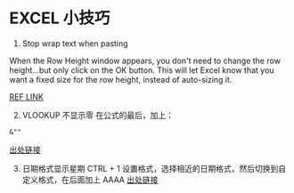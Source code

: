 # EXCEL 小技巧

1. Stop wrap text when pasting

When the Row Height window appears, you don't need to change the row height...but only click on the OK button. This will let Excel know that you want a fixed size for the row height, instead of auto-sizing it.

[REF LINK](https://www.techonthenet.com/excel/cells/stop_wrapping2013.php#:~:text=So%20when%20you%20paste%20text,Height%20from%20the%20popup%20menu)

2. VLOOKUP 不显示零
在公式的最后，加上：
```
&""
```
[出处链接](http://club.excelhome.net/thread-823908-1-1.html)

3. 日期格式显示星期
CTRL + 1 设置格式，选择相近的日期格式，然后切换到自定义格式，在后面加上 AAAA
[出处链接](https://zhidao.baidu.com/question/2140469591296544868.html)
